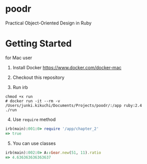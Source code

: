 # poodr

Practical Object-Oriented Design in Ruby

# Getting Started

for Mac user

1. Install Docker
https://www.docker.com/docker-mac

2. Checkout this repository

3. Run irb

```
chmod +x run
# docker run -it --rm -v /Users/junki.kikuchi/Documents/Projects/poodr/:/app ruby:2.4
./run
```

4. Use `require` method

```ruby
irb(main):001:0> require '/app/chapter_2'
=> true
```

5. You can use classes

```ruby
irb(main):002:0> A::Gear.new(51, 11).ratio
=> 4.636363636363637
```
